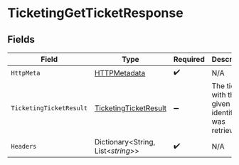 # TicketingGetTicketResponse


## Fields

| Field                                                                     | Type                                                                      | Required                                                                  | Description                                                               |
| ------------------------------------------------------------------------- | ------------------------------------------------------------------------- | ------------------------------------------------------------------------- | ------------------------------------------------------------------------- |
| `HttpMeta`                                                                | [HTTPMetadata](../../Models/Components/HTTPMetadata.md)                   | :heavy_check_mark:                                                        | N/A                                                                       |
| `TicketingTicketResult`                                                   | [TicketingTicketResult](../../Models/Components/TicketingTicketResult.md) | :heavy_minus_sign:                                                        | The ticket with the given identifier was retrieved.                       |
| `Headers`                                                                 | Dictionary<String, List<*string*>>                                        | :heavy_check_mark:                                                        | N/A                                                                       |